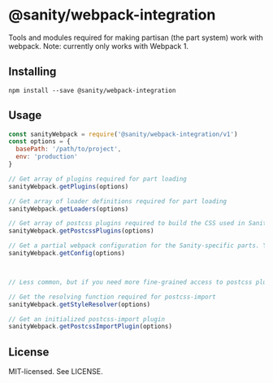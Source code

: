 # @sanity/webpack-integration

Tools and modules required for making partisan (the part system) work with webpack. Note: currently only works with Webpack 1.

## Installing

```
npm install --save @sanity/webpack-integration
```

## Usage

```js
const sanityWebpack = require('@sanity/webpack-integration/v1')
const options = {
  basePath: '/path/to/project',
  env: 'production'
}

// Get array of plugins required for part loading
sanityWebpack.getPlugins(options)

// Get array of loader definitions required for part loading
sanityWebpack.getLoaders(options)

// Get array of postcss plugins required to build the CSS used in Sanity
sanityWebpack.getPostcssPlugins(options)

// Get a partial webpack configuration for the Sanity-specific parts. You'll have to merge this with your existing webpack config.
sanityWebpack.getConfig(options)



// Less common, but if you need more fine-grained access to postcss plugin stuff:

// Get the resolving function required for postcss-import
sanityWebpack.getStyleResolver(options)

// Get an initialized postcss-import plugin
sanityWebpack.getPostcssImportPlugin(options)
```

## License

MIT-licensed. See LICENSE.
